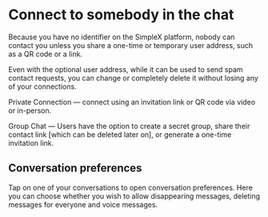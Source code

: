 # Connect to somebody in the chat

Because you have no identifier on the SimpleX platform, nobody can contact you unless you share a one-time or temporary user address, such as a QR code or a link.

Even with the optional user address, while it can be used to send spam contact requests, you can change or completely delete it without losing any of your connections.

Private Connection — connect using an invitation link or QR code via video or in-person.

Group Chat — Users have the option to create a secret group, share their contact link [which can be deleted later on], or generate a one-time invitation link.

## Conversation preferences

Tap on one of your conversations to open conversation preferences.
Here you can choose whether you wish to allow disappearing messages, deleting messages for everyone and voice messages.
